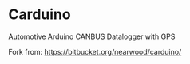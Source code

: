 Carduino
========

Automotive Arduino CANBUS Datalogger with GPS

Fork from: https://bitbucket.org/nearwood/carduino/
